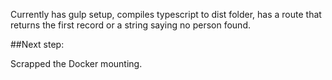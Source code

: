 Currently has gulp setup, compiles typescript to dist folder, has a route that returns the first record or a string saying no person found.

##Next step:

Scrapped the Docker mounting.
